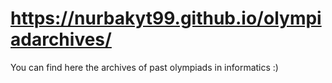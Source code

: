 # https://nurbakyt99.github.io/olympiadarchives/

You can find here the archives of past olympiads in informatics :)

